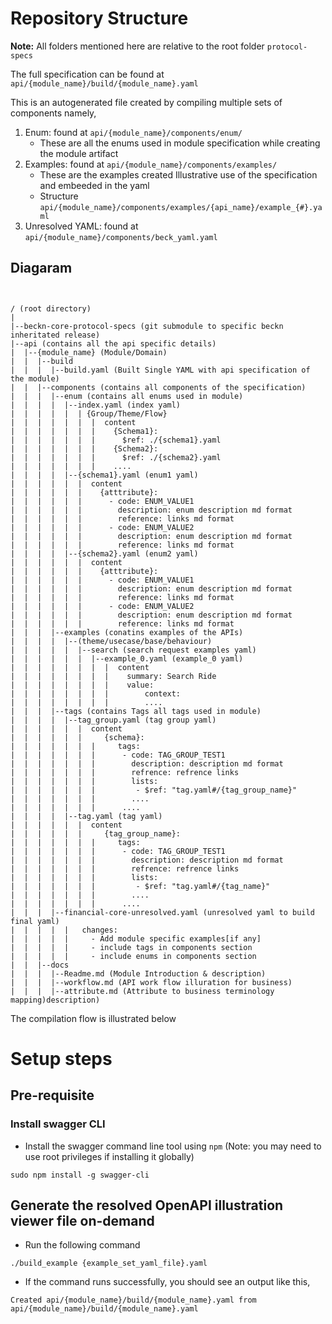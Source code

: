 # Repository Structure

**Note:** All folders mentioned here are relative to the root folder `protocol-specs`

The full specification can be found at `api/{module_name}/build/{module_name}.yaml`

This is an autogenerated file created by compiling multiple sets of components namely,

1. Enum: found at `api/{module_name}/components/enum/`
   * These are all the enums used in module specification while creating the module artifact
2. Examples: found at `api/{module_name}/components/examples/`
   * These are the examples created Illustrative use of the specification and embeeded in the yaml
   * Structure `api/{module_name}/components/examples/{api_name}/example_{#}.yaml`
3. Unresolved YAML: found at `api/{module_name}/components/beck_yaml.yaml`

## Diagaram

```


/ (root directory)
|
|--beckn-core-protocol-specs (git submodule to specific beckn inheritated release)
|--api (contains all the api specific details)
|  |--{module_name} (Module/Domain)
|  |  |--build
|  |  |  |--build.yaml (Built Single YAML with api specification of the module)
|  |  |--components (contains all components of the specification)
|  |  |  |--enum (contains all enums used in module)
|  |  |  |  |--index.yaml (index yaml) 
|  |  |  |  |  | {Group/Theme/Flow}
|  |  |  |  |  |  |  content
|  |  |  |  |  |  |    {Schema1}:
|  |  |  |  |  |  |      $ref: ./{schema1}.yaml
|  |  |  |  |  |  |    {Schema2}:
|  |  |  |  |  |  |      $ref: ./{schema2}.yaml
|  |  |  |  |  |  |    ....
|  |  |  |  |--{schema1}.yaml (enum1 yaml)
|  |  |  |  |  |  content
|  |  |  |  |  |    {atttribute}:
|  |  |  |  |  |      - code: ENUM_VALUE1
|  |  |  |  |  |        description: enum description md format
|  |  |  |  |  |        reference: links md format
|  |  |  |  |  |      - code: ENUM_VALUE2
|  |  |  |  |  |        description: enum description md format
|  |  |  |  |  |        reference: links md format
|  |  |  |  |--{schema2}.yaml (enum2 yaml)
|  |  |  |  |  |  content
|  |  |  |  |  |    {atttribute}:
|  |  |  |  |  |      - code: ENUM_VALUE1
|  |  |  |  |  |        description: enum description md format
|  |  |  |  |  |        reference: links md format
|  |  |  |  |  |      - code: ENUM_VALUE2
|  |  |  |  |  |        description: enum description md format
|  |  |  |  |  |        reference: links md format
|  |  |  |--examples (conatins examples of the APIs)
|  |  |  |  |--(theme/usecase/base/behaviour)
|  |  |  |  |  |--search (search request examples yaml)
|  |  |  |  |  |  |--example_0.yaml (example_0 yaml)
|  |  |  |  |  |  |  |  content
|  |  |  |  |  |  |  |    summary: Search Ride
|  |  |  |  |  |  |  |    value:
|  |  |  |  |  |  |  |        context:
|  |  |  |  |  |  |  |        ....
|  |  |  |--tags (contains Tags all tags used in module)
|  |  |  |  |--tag_group.yaml (tag group yaml) 
|  |  |  |  |  |  content
|  |  |  |  |  |     {schema}:
|  |  |  |  |  |  |     tags:
|  |  |  |  |  |  |      - code: TAG_GROUP_TEST1
|  |  |  |  |  |  |        description: description md format
|  |  |  |  |  |  |        refrence: refrence links
|  |  |  |  |  |  |        lists:
|  |  |  |  |  |  |         - $ref: "tag.yaml#/{tag_group_name}"
|  |  |  |  |  |  |        ....
|  |  |  |  |  |  |      ....  
|  |  |  |  |--tag.yaml (tag yaml) 
|  |  |  |  |  |  content
|  |  |  |  |  |     {tag_group_name}:
|  |  |  |  |  |  |     tags:
|  |  |  |  |  |  |      - code: TAG_GROUP_TEST1
|  |  |  |  |  |  |        description: description md format
|  |  |  |  |  |  |        refrence: refrence links
|  |  |  |  |  |  |        lists:
|  |  |  |  |  |  |         - $ref: "tag.yaml#/{tag_name}"
|  |  |  |  |  |  |        ....
|  |  |  |  |  |  |      ....  
|  |  |  |--financial-core-unresolved.yaml (unresolved yaml to build final yaml)
|  |  |  |  |   changes:
|  |  |  |  |     - Add module specific examples[if any]
|  |  |  |  |     - include tags in components section 
|  |  |  |  |     - include enums in components section 
|  |  |--docs
|  |  |  |--Readme.md (Module Introduction & description)
|  |  |  |--workflow.md (API work flow illuration for business)
|  |  |  |--attribute.md (Attribute to business terminology mapping)description)
```

The compilation flow is illustrated below

# Setup steps

## Pre-requisite

### Install swagger CLI

- Install the swagger command line tool using ``npm`` (Note: you may need to use root privileges if installing it globally)

```
sudo npm install -g swagger-cli
```

## Generate the resolved OpenAPI illustration viewer file on-demand

- Run the following command

```
./build_example {example_set_yaml_file}.yaml
```

- If the command runs successfully, you should see an output like this,

```
Created api/{module_name}/build/{module_name}.yaml from api/{module_name}/build/{module_name}.yaml
```
